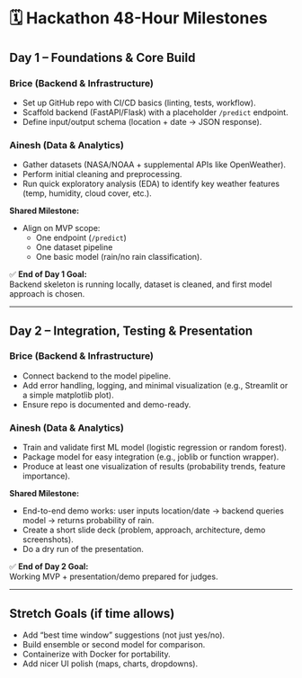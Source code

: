 # 🗓️ Hackathon 48-Hour Milestones  

## Day 1 – Foundations & Core Build

### Brice (Backend & Infrastructure)

- Set up GitHub repo with CI/CD basics (linting, tests, workflow).  
- Scaffold backend (FastAPI/Flask) with a placeholder `/predict` endpoint.  
- Define input/output schema (location + date → JSON response).  

### Ainesh (Data & Analytics)

- Gather datasets (NASA/NOAA + supplemental APIs like OpenWeather).  
- Perform initial cleaning and preprocessing.  
- Run quick exploratory analysis (EDA) to identify key weather features (temp, humidity, cloud cover, etc.).  

**Shared Milestone:**

- Align on MVP scope:  
  - One endpoint (`/predict`)  
  - One dataset pipeline  
  - One basic model (rain/no rain classification).  

✅ **End of Day 1 Goal:**  
Backend skeleton is running locally, dataset is cleaned, and first model approach is chosen.  

---

## Day 2 – Integration, Testing & Presentation

### Brice (Backend & Infrastructure)

- Connect backend to the model pipeline.  
- Add error handling, logging, and minimal visualization (e.g., Streamlit or a simple matplotlib plot).  
- Ensure repo is documented and demo-ready.  

### Ainesh (Data & Analytics)

- Train and validate first ML model (logistic regression or random forest).  
- Package model for easy integration (e.g., joblib or function wrapper).  
- Produce at least one visualization of results (probability trends, feature importance).  

**Shared Milestone:**

- End-to-end demo works: user inputs location/date → backend queries model → returns probability of rain.  
- Create a short slide deck (problem, approach, architecture, demo screenshots).  
- Do a dry run of the presentation.  

✅ **End of Day 2 Goal:**  
Working MVP + presentation/demo prepared for judges.  

---

## Stretch Goals (if time allows)

- Add “best time window” suggestions (not just yes/no).  
- Build ensemble or second model for comparison.  
- Containerize with Docker for portability.  
- Add nicer UI polish (maps, charts, dropdowns).  
